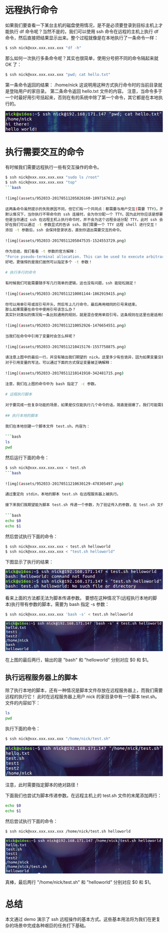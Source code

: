 # 远程执行命令

如果我们要查看一下某台主机的磁盘使用情况，是不是必须要登录到目标主机上才能执行 df 命令呢？当然不是的，我们可以使用 ssh 命令在远程的主机上执行 df 命令，然后直接把结果显示出来。整个过程就像是在本地执行了一条命令一样：

```bash
$ ssh nick@xxx.xxx.xxx.xxx "df -h"
```

那么如何一次执行多条命令呢？其实也很简单，使用分号把不同的命令隔起来就 OK 了：

```bash
$ ssh nick@xxx.xxx.xxx.xxx "pwd; cat hello.txt"
```

第一条命令返回的结果： /home/nick
这说明用这种方式执行命令时的当前目录就是登陆用户的家目录。
第二条命令返回 hello.txt 文件的内容。
注意，当命令多于一个时最好用引号括起来，否则在有的系统中除了第一个命令，其它都是在本地执行的。

![img](assets/952033-20170511205818660-70198729.png)

# 执行需要交互的命令

有时候我们需要远程执行一些有交互操作的命令。

```bash
$ ssh nick@xxx.xxx.xxx.xxx "sudo ls /root"
$ ssh nick@xxx.xxx.xxx.xxx "top"
​```bash

![img](assets/952033-20170511205826160-1097167612.png)

这两条命令虽然提示的失败原因不同，但它们有一个共同点：都需要与用户交互(需要 TTY)。所以它们失败的原因也是相同的：
默认情况下，当你执行不带命令的 ssh 连接时，会为你分配一个 TTY。因为此时你应该是想要运行一个 shell 会话。
但是当你通过 ssh 在远程主机上执行命令时，并不会为这个远程会话分配 TTY。此时 ssh 会立即退出远程主机，所以需要交互的命令也随之结束。
好在我们可以通过 -t 参数显式的告诉 ssh，我们需要一个 TTY 远程 shell 进行交互！
添加 -t 参数后，ssh 会保持登录状态，直到你退出需要交互的命令。

![img](assets/952033-20170511205847535-1524553729.png)

作为总结，我们看看 -t 参数的官方解释：
"Force pseudo-terminal allocation. This can be used to execute arbitrary screen-based programs on a remote machine, which can be very useful, e.g. when implementing menu services. Multiple -t options force tty allocation, even if ssh has no local tty."
好吧，更强悍的是我们居然可以指定多个 -t 参数！

# 执行多行的命令

有时候我们可能需要随手写几行简单的逻辑，这也没有问题，ssh 能轻松搞定！

![img](assets/952033-20170511210001144-1862919415.png)

你可以用单引号或双引号开头，然后写上几行命令，最后再用相同的引号来结束。
那么如果需要在命令中使用引号该怎么办？
其实针对类似的情况有一条比较通用的规则，就是混合使用单双引号。这条规则在这里也是适用的：

![img](assets/952033-20170511210052926-1476654551.png)

当我们在命令中引用了变量时会怎么样呢？

![img](assets/952033-20170511210415176-1557758875.png)

请注意上图中的最后一行，并没有输出我们期望的 nick。这里多少有些诡异，因为如果变量没有被解释的话，输出的应该是 $name 才对。但是这里却什么都没有输出。
对于引用变量的写法，可以通过下面的方式保证变量被正确解释：

![img](assets/952033-20170511210141910-342481715.png)

注意，我们在上图的命令中为 bash 指定了 -c 参数。

# 远程执行脚本

对于要完成一些复杂功能的场景，如果是仅仅能执行几个命令的话，简直是弱爆了。我们可能需要写长篇累牍的 shell 脚本去完成某项使命！此时 SSH 依然是不辱使命的好帮手(哈哈，前面的内容仅仅是开胃菜啊！)。

## 执行本地的脚本

我们在本地创建一个脚本文件 test.sh，内容为：

​```bash
ls
pwd
```

然后运行下面的命令：

```bash
$ ssh nick@xxx.xxx.xxx.xxx < test.sh
​```bash

![img](assets/952033-20170511210630129-478305497.png)

通过重定向 stdin，本地的脚本 test.sh 在远程服务器上被执行。

接下来我们我期望能为脚本 test.sh 传递一个参数，为了验证传入的参数，在 test.sh 文件的末尾添加两行：

​```bash
echo $0
echo $1
```

然后尝试执行下面的命令：

```bash
$ ssh nick@xxx.xxx.xxx.xxx < test.sh helloworld
$ ssh nick@xxx.xxx.xxx.xxx < "test.sh helloworld"
```

下图显示了执行的结果：

![img](assets/952033-20170511210738472-145795907.png)

看来上面的方法都无法为脚本传递参数。
要想在这种情况下(远程执行本地的脚本)执行带有参数的脚本，需要为 bash 指定 -s 参数：

```bash
$ ssh nick@xxx.xxx.xxx.xxx 'bash -s' < test.sh helloworld
```

![img](assets/952033-20170511210814894-1833396404.png)

在上图的最后两行，输出的是 "bash" 和 "helloworld" 分别对应 $0 和 $1。

## 执行远程服务器上的脚本

除了执行本地的脚本，还有一种情况是脚本文件存放在远程服务器上，而我们需要远程的执行它！
此时在远程服务器上用户 nick 的家目录中有一个脚本 test.sh。文件的内容如下：

```bash
ls
pwd
```

执行下面的命令：

```bash
$ ssh nick@xxx.xxx.xxx.xxx "/home/nick/test.sh"
```

![img](assets/952033-20170511210937316-1233468950.png)

注意，此时需要指定脚本的绝对路径！

下面我们也尝试为脚本传递参数。在远程主机上的 test.sh 文件的末尾添加两行：

```bash
echo $0
echo $1
```

然后尝试执行下面的命令：

```bash
$ ssh nick@xxx.xxx.xxx.xxx /home/nick/test.sh helloworld
```

![img](assets/952033-20170511211358113-1784769384.png)

真棒，最后两行 "/home/nick/test.sh" 和 "helloworld" 分别对应 $0 和 $1。

# 总结

本文通过 demo 演示了 ssh 远程操作的基本方式。这些基本用法将为我们在更复杂的场景中完成各种艰巨的任务打下基础。